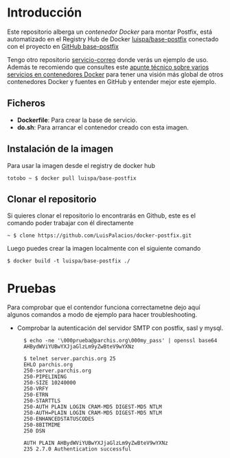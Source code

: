 # Introducción

Este repositorio alberga un *contenedor Docker* para montar Postfix, está automatizado en el Registry Hub de Docker [luispa/base-postfix](https://registry.hub.docker.com/u/luispa/base-postfix/) conectado con el proyecto en [GitHub base-postfix](https://github.com/LuisPalacios/base-postfix)

Tengo otro repositorio [servicio-correo](https://github.com/LuisPalacios/servicio-correo) donde verás un ejemplo de uso. Además te recomiendo que consultes este [apunte técnico sobre varios servicios en contenedores Docker](http://www.luispa.com/?p=172) para tener una visión más global de otros contenedores Docker y fuentes en GitHub y entender mejor este ejemplo.

## Ficheros

* **Dockerfile**: Para crear la base de servicio.
* **do.sh**: Para arrancar el contenedor creado con esta imagen.

## Instalación de la imagen

Para usar la imagen desde el registry de docker hub

    totobo ~ $ docker pull luispa/base-postfix


## Clonar el repositorio

Si quieres clonar el repositorio lo encontrarás en Github, este es el comando poder trabajar con él directamente

    ~ $ clone https://github.com/LuisPalacios/docker-postfix.git

Luego puedes crear la imagen localmente con el siguiente comando

    $ docker build -t luispa/base-postfix ./


# Pruebas

Para comprobar que el contendor funciona correctametne dejo aquí algunos comandos a modo de ejemplo para hacer troubleshooting.

- Comprobar la autenticación del servidor SMTP con postfix, sasl y mysql.

	    $ echo -ne '\000prueba@parchis.org\000my_pass' | openssl base64
   	 	AHBydWViYUBwYXJjaGlzLm9yZwBteV9wYXNz
    	
    	$ telnet server.parchis.org 25
	    EHLO parchis.org
    	250-server.parchis.org
    	250-PIPELINING
    	250-SIZE 10240000
    	250-VRFY
    	250-ETRN
    	250-STARTTLS
    	250-AUTH PLAIN LOGIN CRAM-MD5 DIGEST-MD5 NTLM
    	250-AUTH=PLAIN LOGIN CRAM-MD5 DIGEST-MD5 NTLM
    	250-ENHANCEDSTATUSCODES
    	250-8BITMIME
    	250 DSN
		
    	AUTH PLAIN AHBydWViYUBwYXJjaGlzLm9yZwBteV9wYXNz
    	235 2.7.0 Authentication successful
